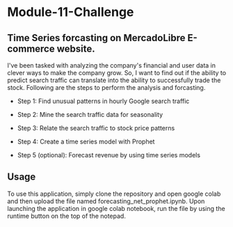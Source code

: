 # Module-11-Challenge
## Time Series forcasting on MercadoLibre E-commerce website.

I've been tasked with analyzing the company's financial and user data in clever ways to make the company grow. So, I want to find out if the ability to predict search traffic can translate into the ability to successfully trade the stock.
Following are the steps to perform the analysis and forcasting.

- Step 1: Find unusual patterns in hourly Google search traffic

- Step 2: Mine the search traffic data for seasonality

- Step 3: Relate the search traffic to stock price patterns

- Step 4: Create a time series model with Prophet

- Step 5 (optional): Forecast revenue by using time series models

## Usage

To use this application, simply clone the repository and open google colab and then upload the file named forecasting_net_prophet.ipynb.
Upon launching the application in google colab notebook, run the file by using the runtime button on the top of the notepad.

